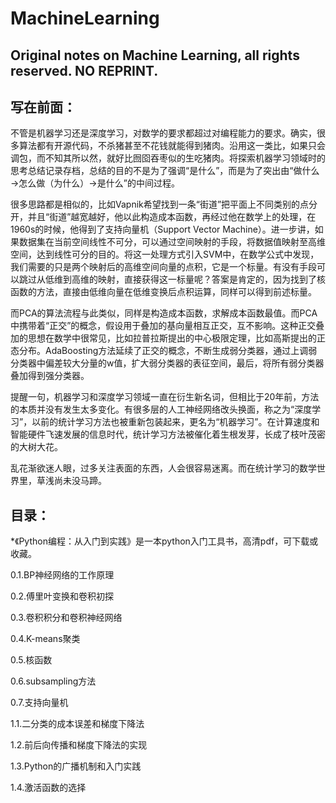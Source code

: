 # MachineLearning
## Original notes on Machine Learning, all rights reserved. NO REPRINT.

## 写在前面：

不管是机器学习还是深度学习，对数学的要求都超过对编程能力的要求。确实，很多算法都有开源代码，不杀猪甚至不花钱就能得到猪肉。沿用这一类比，如果只会调包，而不知其所以然，就好比囫囵吞枣似的生吃猪肉。将探索机器学习领域时的思考总结记录存档，总结的目的不是为了强调“是什么”，而是为了突出由“做什么→怎么做（为什么）→是什么”的中间过程。

很多思路都是相似的，比如Vapnik希望找到一条“街道”把平面上不同类别的点分开，并且“街道”越宽越好，他以此构造成本函数，再经过他在数学上的处理，在1960s的时候，他得到了支持向量机（Support Vector Machine）。进一步讲，如果数据集在当前空间线性不可分，可以通过空间映射的手段，将数据值映射至高维空间，达到线性可分的目的。将这一处理方式引入SVM中，在数学公式中发现，我们需要的只是两个映射后的高维空间向量的点积，它是一个标量。有没有手段可以跳过从低维到高维的映射，直接获得这一标量呢？答案是肯定的，因为找到了核函数的方法，直接由低维向量在低维变换后点积运算，同样可以得到前述标量。

而PCA的算法流程与此类似，同样是构造成本函数，求解成本函数最值。而PCA中携带着“正交”的概念，假设用于叠加的基向量相互正交，互不影响。这种正交叠加的思想在数学中很常见，比如拉普拉斯提出的中心极限定理，比如高斯提出的正态分布。AdaBoosting方法延续了正交的概念，不断生成弱分类器，通过上调弱分类器中偏差较大分量的w值，扩大弱分类器的表征空间，最后，将所有弱分类器叠加得到强分类器。

提醒一句，机器学习和深度学习领域一直在衍生新名词，但相比于20年前，方法的本质并没有发生太多变化。有很多层的人工神经网络改头换面，称之为“深度学习”，以前的统计学习方法也被重新包装起来，更名为“机器学习”。在计算速度和智能硬件飞速发展的信息时代，统计学习方法被催化着生根发芽，长成了枝叶茂密的大树大花。

乱花渐欲迷人眼，过多关注表面的东西，人会很容易迷离。而在统计学习的数学世界里，草浅尚未没马蹄。
## 


## 目录：

*《Python编程：从入门到实践》是一本python入门工具书，高清pdf，可下载或收藏。

0.1.BP神经网络的工作原理

0.2.傅里叶变换和卷积初探

0.3.卷积积分和卷积神经网络

0.4.K-means聚类

0.5.核函数

0.6.subsampling方法

0.7.支持向量机

1.1.二分类的成本误差和梯度下降法

1.2.前后向传播和梯度下降法的实现

1.3.Python的广播机制和入门实践

1.4.激活函数的选择
